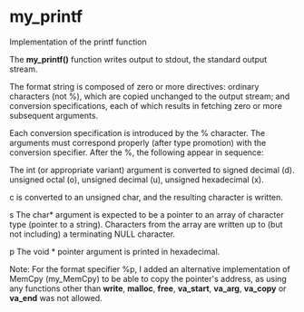 # my_printf
Implementation of the printf function

The **my_printf()** function writes output to stdout, the standard output stream.

The format string is composed of zero or more directives: ordinary characters (not %), which are copied unchanged to the output stream; and conversion specifications, each of which results in fetching zero or more subsequent arguments.

Each conversion specification is introduced by the % character. The arguments must correspond properly (after type promotion) with the conversion specifier. After the %, the following appear in sequence:

The int (or appropriate variant) argument is converted to signed decimal (d). unsigned octal (o), unsigned decimal (u), unsigned hexadecimal (x).

c is converted to an unsigned char, and the resulting character is written.

s The char* argument is expected to be a pointer to an array of character type (pointer to a string). Characters from the array are written up to (but not including) a terminating NULL character.

p The void * pointer argument is printed in hexadecimal.

Note: For the format specifier %p, I added an alternative implementation of MemCpy (my_MemCpy) to be able to copy the pointer's address, as using any functions other than **write**, **malloc**, **free**, **va_start**, **va_arg**, **va_copy** or **va_end** was not allowed.
